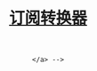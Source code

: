 <div align="center">
  <h1>
     <a href="https://deploy.workers.cloudflare.com/?url=https://github.com/yoguoran/sublink-worker">    
    <b>订阅转换器</b></a>
  
  
  </h1>
  
  <br>

  <p>
<!--     <a href="https://deploy.workers.cloudflare.com/?url=https://github.com/yoguoran/sublink-worker">
<!--       <img src="https://deploy.workers.cloudflare.com/button" alt="Deploy to Cloudflare Workers"/> -->
      
    </a> -->
  </p>
</div>
